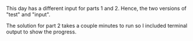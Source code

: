This day has a different input for parts 1 and 2. Hence, the two versions of "test" and "input".

The solution for part 2 takes a couple minutes to run so I included terminal output to show the progress.
